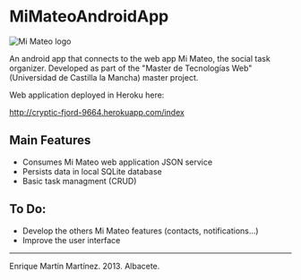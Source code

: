 MiMateoAndroidApp
=================

![Mi Mateo logo](http://cryptic-fjord-9664.herokuapp.com/assets/logo.png "Mi Mateo")

An android app that connects to the web app Mi Mateo, the social task organizer. Developed as part of the "Master de Tecnologías Web" (Universidad de Castilla la Mancha) master project.

Web application deployed in Heroku here:

http://cryptic-fjord-9664.herokuapp.com/index

Main Features
-------------

- Consumes Mi Mateo web application JSON service
- Persists data in local SQLite database
- Basic task managment (CRUD)

To Do:
------

- Develop the others Mi Mateo features (contacts, notifications...)
- Improve the user interface

- - -

Enrique Martín Martínez. 2013. Albacete.

